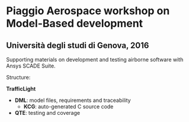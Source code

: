 # Piaggio Aerospace workshop on Model-Based development
## Università degli studi di Genova, 2016

Supporting materials on development and testing airborne software with Ansys SCADE Suite.

Structure:

**TrafficLight** 
- **DML**: model files, requirements and traceability
  - **KCG**: auto-generated C source code
- **QTE**: testing and coverage
